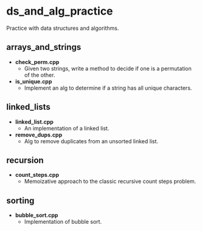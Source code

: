 # ds_and_alg_practice
Practice with data structures and algorithms.

## arrays_and_strings
* **check_perm.cpp**
  * Given two strings, write a method to decide if one is a permutation of the other.
* **is_unique.cpp**
  * Implement an alg to determine if a string has all unique characters.

## linked_lists
* **linked_list.cpp**
  * An implementation of a linked list.
* **remove_dups.cpp**
  * Alg to remove duplicates from an unsorted linked list.

## recursion
* **count_steps.cpp**
  * Memoizative approach to the classic recursive count steps problem.

## sorting
* **bubble_sort.cpp**
  * Implementation of bubble sort.
